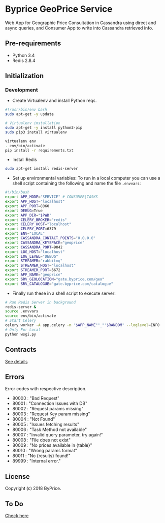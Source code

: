 # Byprice GeoPrice Service

Web App for Geographic Price Consultation in Cassandra using  direct and async queries, and Consumer App to write into Cassandra retrieved info.

## Pre-requirements

- Python 3.4
- Redis 2.8.4

## Initialization

### Development

- Create Virtualenv and install Python reqs.

```bash
#!/usr/bin/env bash
sudo apt-get -y update

# Virtualenv installation
sudo apt-get -y install python3-pip
sudo pip3 install virtualenv

virtualenv env
. env/bin/activate
pip install -r requirements.txt
```

- Install Redis

```bash
sudo apt-get install redis-server
```

- Set up environmental variables: To run in a local computer you can use a shell script containing the following and name the file `.envvars`:

```bash
#!/bin/bash
export APP_MODE="SERVICE" # CONSUMER|TASKS
export APP_HOST="localhost"
export APP_PORT=8060
export DEBUG=True
export APP_DIR="$PWD"
export CELERY_BROKER="redis"
export CELERY_HOST="localhost"
export CELERY_PORT=6379
export ENV="LOCAL"
export CASSANDRA_CONTACT_POINTS="0.0.0.0"
export CASSANDRA_KEYSPACE="geoprice"
export CASSANDRA_PORT=9042
export LOG_HOST="localhost"
export LOG_LEVEL="DEBUG"
export STREAMER="rabbitmq"
export STREAMER_HOST="localhost"
export STREAMER_PORT=5672
export APP_NAME="geoprice"
export SRV_GEOLOCATION="gate.byprice.com/geo"
export SRV_CATALOGUE="gate.byprice.com/catalogue"
```

- Finally run these in a shell script to execute server:

```bash
# Run Redis Server in background
redis-server &
source .envvars
source env/bin/activate
# Start Celery
celery worker -A app.celery -n "$APP_NAME""_""$RANDOM" --loglevel=INFO --concurrency=1
# Only For Local
python wsgi.py
```

## Contracts

[See details](../CONTRACTS.md)

## Errors

Error codes with respective description.

- 80000 : "Bad Request"
- 80001 : "Connection Issues with DB"
- 80002 : "Request params missing"
- 80003 : "Request Key param missing"
- 80004 : "Not Found"
- 80005 : "Issues fetching results"
- 80006 : "Task Method not available"
- 80007 : "Invalid query parameter, try again!"
- 80008 : "File does not exist"
- 80009 : "No prices available in {table}"
- 80010 : "Wrong params format"
- 80011 : "No {results} found!"
- 89999 : "Internal error."

## License

Copyright (c) 2018 ByPrice.

## To Do

[Check here](./NOTES.md)